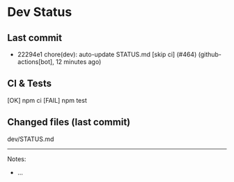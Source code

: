 # Dev Status

## Last commit
- 22294e1 chore(dev): auto-update STATUS.md [skip ci] (#464) (github-actions[bot], 12 minutes ago)
## CI & Tests
[OK] npm ci
[FAIL] npm test

## Changed files (last commit)
dev/STATUS.md

---
Notes:
- ...
